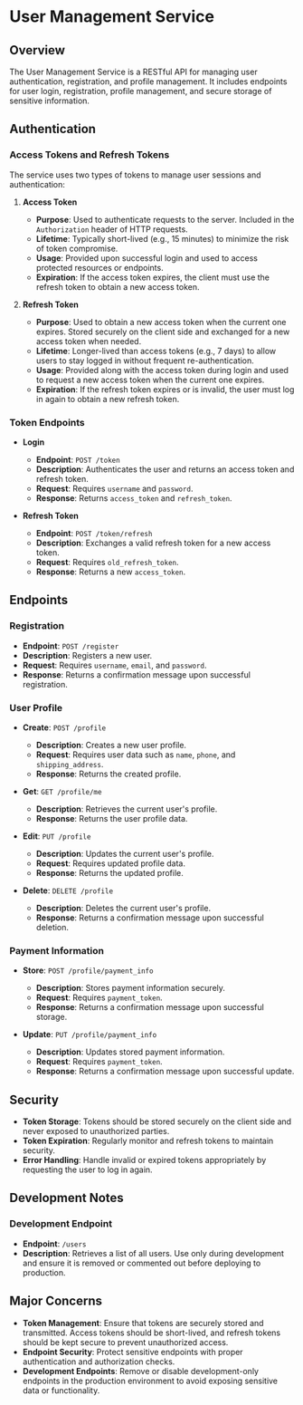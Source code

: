 # User Management Service

## Overview

The User Management Service is a RESTful API for managing user authentication, registration, and profile management. It includes endpoints for user login, registration, profile management, and secure storage of sensitive information.

## Authentication

### Access Tokens and Refresh Tokens

The service uses two types of tokens to manage user sessions and authentication:

1. **Access Token**
   - **Purpose**: Used to authenticate requests to the server. Included in the `Authorization` header of HTTP requests.
   - **Lifetime**: Typically short-lived (e.g., 15 minutes) to minimize the risk of token compromise.
   - **Usage**: Provided upon successful login and used to access protected resources or endpoints.
   - **Expiration**: If the access token expires, the client must use the refresh token to obtain a new access token.

2. **Refresh Token**
   - **Purpose**: Used to obtain a new access token when the current one expires. Stored securely on the client side and exchanged for a new access token when needed.
   - **Lifetime**: Longer-lived than access tokens (e.g., 7 days) to allow users to stay logged in without frequent re-authentication.
   - **Usage**: Provided along with the access token during login and used to request a new access token when the current one expires.
   - **Expiration**: If the refresh token expires or is invalid, the user must log in again to obtain a new refresh token.

### Token Endpoints

- **Login**
  - **Endpoint**: `POST /token`
  - **Description**: Authenticates the user and returns an access token and refresh token.
  - **Request**: Requires `username` and `password`.
  - **Response**: Returns `access_token` and `refresh_token`.

- **Refresh Token**
  - **Endpoint**: `POST /token/refresh`
  - **Description**: Exchanges a valid refresh token for a new access token.
  - **Request**: Requires `old_refresh_token`.
  - **Response**: Returns a new `access_token`.

## Endpoints

### Registration
- **Endpoint**: `POST /register`
- **Description**: Registers a new user.
- **Request**: Requires `username`, `email`, and `password`.
- **Response**: Returns a confirmation message upon successful registration.

### User Profile
- **Create**: `POST /profile`
  - **Description**: Creates a new user profile.
  - **Request**: Requires user data such as `name`, `phone`, and `shipping_address`.
  - **Response**: Returns the created profile.

- **Get**: `GET /profile/me`
  - **Description**: Retrieves the current user's profile.
  - **Response**: Returns the user profile data.

- **Edit**: `PUT /profile`
  - **Description**: Updates the current user's profile.
  - **Request**: Requires updated profile data.
  - **Response**: Returns the updated profile.

- **Delete**: `DELETE /profile`
  - **Description**: Deletes the current user's profile.
  - **Response**: Returns a confirmation message upon successful deletion.

### Payment Information
- **Store**: `POST /profile/payment_info`
  - **Description**: Stores payment information securely.
  - **Request**: Requires `payment_token`.
  - **Response**: Returns a confirmation message upon successful storage.

- **Update**: `PUT /profile/payment_info`
  - **Description**: Updates stored payment information.
  - **Request**: Requires `payment_token`.
  - **Response**: Returns a confirmation message upon successful update.

## Security

- **Token Storage**: Tokens should be stored securely on the client side and never exposed to unauthorized parties.
- **Token Expiration**: Regularly monitor and refresh tokens to maintain security.
- **Error Handling**: Handle invalid or expired tokens appropriately by requesting the user to log in again.

## Development Notes

### Development Endpoint
- **Endpoint**: `/users`
- **Description**: Retrieves a list of all users. Use only during development and ensure it is removed or commented out before deploying to production.

## Major Concerns

- **Token Management**: Ensure that tokens are securely stored and transmitted. Access tokens should be short-lived, and refresh tokens should be kept secure to prevent unauthorized access.
- **Endpoint Security**: Protect sensitive endpoints with proper authentication and authorization checks.
- **Development Endpoints**: Remove or disable development-only endpoints in the production environment to avoid exposing sensitive data or functionality.
